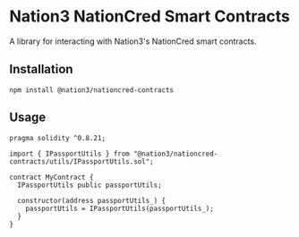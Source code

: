 # Nation3 NationCred Smart Contracts

A library for interacting with Nation3's NationCred smart contracts.

## Installation

```
npm install @nation3/nationcred-contracts
```

## Usage

```solidity
pragma solidity ^0.8.21;

import { IPassportUtils } from "@nation3/nationcred-contracts/utils/IPassportUtils.sol";

contract MyContract {
  IPassportUtils public passportUtils;

  constructor(address passportUtils_) {
    passportUtils = IPassportUtils(passportUtils_);
  }
}
```
